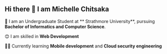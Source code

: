 ## Hi there 👋 I am Michelle Chitsaka 

🏫 I am an Undergraduate Student at ** Strathmore University**, pursuing **Bachelor of Informatics and Computer Science**. <br/>

😊 I am skilled in **Web Development** <br/>

👩‍🏫 Currently learning **Mobile development** and **Cloud security engineering** <br/>



